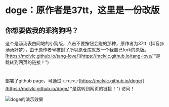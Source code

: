 # doge：原作者是37tt，这里是一份改版
## 你想要做我的乖狗狗吗？

这个是汤汤表白网站的小狗版，点击不要按钮会跑的那种，原作者为37tt（抖音@汤汤好梦），由于原作者号被封了所以原仓库就放一个我自己fork的原版。[https://mclvlc.github.io/tang-love/](https://mclvlc.github.io/tang-love/ "是跳转到网页的链接！")<br>
# 
部署了github page，可通过 👉👉👉[https://mclvlc.github.io/doge/](https://mclvlc.github.io/doge/ "是跳转到网页的链接！") 访问！<br>

![doge的演示效果](https://mclvlc.github.io/doge/doge.gif "doge的演示效果")
